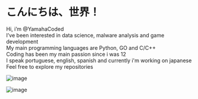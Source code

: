 # こんにちは、世界！


Hi, i’m @YamahaCoded  
I’ve been interested in data science, malware analysis and game development  
My main programming languages are Python, GO and C/C++  
Coding has been my main passion since i was 12  
I speak portuguese, english, spanish and currently i'm working on japanese  
Feel free to explore my repositories  


![image](https://imgur.com/CzGWxDK.gif)  

![image](https://github-readme-stats.vercel.app/api/top-langs/?username=YamahaCoded&layout=compact&langs_count=6&theme=github_dark)

<!---
YamahaCoded/YamahaCoded is a ✨ special ✨ repository because its `README.md` (this file) appears on your GitHub profile.
You can click the Preview link to take a look at your changes.
--->
